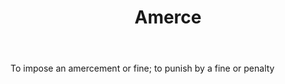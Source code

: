 ---
title: Amerce
letter: A
permalink: "/definitions/amerce.html"
body: To impose an amercement or fine; to punish by a fine or penalty
published_at: '2018-07-07'
source: Black's Law Dictionary
layout: post
---